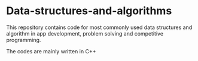 # Data-structures-and-algorithms

This repository contains code for most commonly used data structures and algorithm in app development, problem solving and competitive programming.

The codes are mainly written in C++
